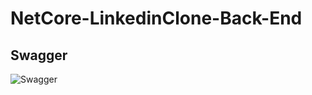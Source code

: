 # NetCore-LinkedinClone-Back-End


## Swagger
![Swagger](https://i.ibb.co/wzTJRr9/Firefox-Screenshot-2020-02-04-T14-15-41-323-Z.png)

